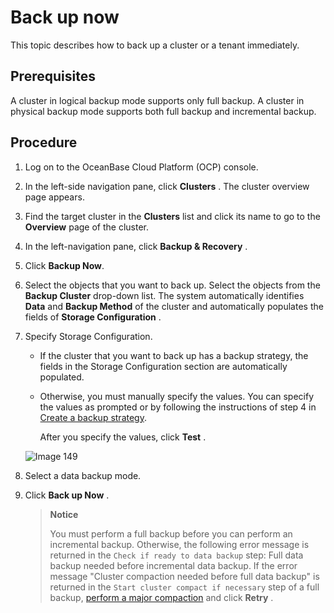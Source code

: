 # Back up now

This topic describes how to back up a cluster or a tenant immediately.

## Prerequisites

A cluster in logical backup mode supports only full backup. A cluster in physical backup mode supports both full backup and incremental backup.

## Procedure

1. Log on to the OceanBase Cloud Platform (OCP) console.

2. In the left-side navigation pane, click **Clusters** . The cluster overview page appears.

3. Find the target cluster in the **Clusters** list and click its name to go to the **Overview** page of the cluster.

4. In the left-navigation pane, click **Backup \& Recovery** .

5. Click **Backup Now**.

6. Select the objects that you want to back up. Select the objects from the **Backup Cluster** drop-down list. The system automatically identifies **Data** and **Backup Method** of the cluster and automatically populates the fields of **Storage Configuration** .

7. Specify Storage Configuration.

   * If the cluster that you want to back up has a backup strategy, the fields in the Storage Configuration section are automatically populated.

   * Otherwise, you must manually specify the values. You can specify the values as prompted or by following the instructions of step 4 in [Create a backup strategy](1.create-a-backup-strategy.md).

     After you specify the values, click **Test** .

   ![Image 149](https://obbusiness-private.oss-cn-shanghai.aliyuncs.com/doc/img/ocp/%E7%AB%8B%E5%8D%B3%E5%A4%87%E4%BB%BD2.png)

8. Select a data backup mode.

9. Click **Back up Now** .

    > **Notice**
    >
    > You must perform a full backup before you can perform an incremental backup. Otherwise, the following error message is returned in the `Check if ready to data backup` step: Full data backup needed before incremental data backup.
    > If the error message "Cluster compaction needed before full data backup" is returned in the `Start cluster compact if necessary` step of a full backup, [perform a major compaction](../7.merge-management/4.perform-merge-1.md) and click **Retry** .
